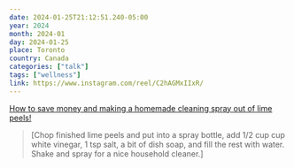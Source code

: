 ```yaml
---
date: 2024-01-25T21:12:51.240-05:00
year: 2024
month: 2024-01
day: 2024-01-25
place: Toronto
country: Canada
categories: ["talk"]
tags: ["wellness"]
link: https://www.instagram.com/reel/C2hAGMxIIxR/
---
```

[How to save money and making a homemade cleaning spray out of lime peels!](https://www.instagram.com/reel/C2hAGMxIIxR/)

> [Chop finished lime peels and put into a spray bottle, add 1/2 cup cup white vinegar, 1 tsp salt, a bit of dish soap, and fill the rest with water. Shake and spray for a nice household cleaner.]
